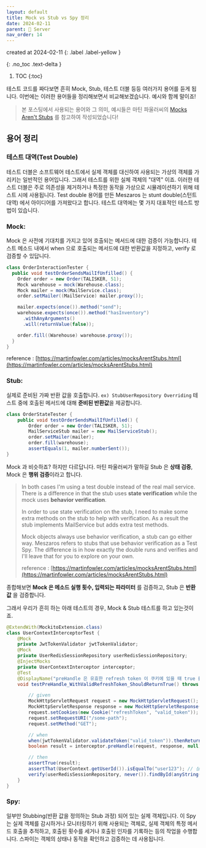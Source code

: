 ```yaml
---
layout: default
title: Mock vs Stub vs Spy 정리
date: 2024-02-11
parent: 📌 Server
nav_order: 14
---
```


created at 2024-02-11
{: .label .label-yellow }

{: .no_toc .text-delta }

1. TOC
{:toc}

테스트 코드를 짜다보면 흔히 Mock, Stub, 테스트 더블 등등 여러가지 용어를 듣게 됩니다. 이번에는 이러한 용어들을 정리해보면서 비교해보겠습니다. 
예시와 함께 말이죠!
> 본 포스팅에서 사용되는 용어와 그 의미, 예시들은 마틴 파울러씨의 [Mocks Aren't Stubs](https://martinfowler.com/articles/mocksArentStubs.html) 를 참고하여 작성되었습니다!

## 용어 정리

### 테스트 대역(Test Double)
테스트 더블은 소프트웨어 테스트에서 실제 객체를 대신하여 사용되는 가상의 객체를 가리키는 일반적인 용어입니다. 그래서 테스트를 위한 실체 객체의 "대역" 이죠. 
이러한 테스트 더블은 주로 의존성을 제거하거나 특정한 동작을 가상으로 시뮬레이션하기 위해 테스트 시에 사용됩니다.
Test double 용어를 만든 Meszaros 는 stunt double(스턴트 대역) 에서 아이디어를 가져왔다고 합니다. 
테스트 대역에는 몇 가지 대표적인 테스트 방법이 있습니다.

### **Mock**:
Mock 은 사전에 기대치를 가지고 있어 호출되는 메서드에 대한 검증이 가능합니다. 테스트 메소드 내에서 when 으로 호출되는 메서드에 대한 반환값을 지정하고, verify 로 검증할 수 있답니다.

```java
class OrderInteractionTester {
  public void testOrderSendsMailIfUnfilled() {
    Order order = new Order(TALISKER, 51);
    Mock warehouse = mock(Warehouse.class);
    Mock mailer = mock(MailService.class);
    order.setMailer((MailService) mailer.proxy());

    mailer.expects(once()).method("send");
    warehouse.expects(once()).method("hasInventory")
      .withAnyArguments()
      .will(returnValue(false));

    order.fill((Warehouse) warehouse.proxy());
  }
}
```

reference : [https://martinfowler.com/articles/mocksArentStubs.html](https://martinfowler.com/articles/mocksArentStubs.html)

### **Stub**:
실제로 준비된 가짜 반환 값을 호출합니다. `ex) StubUserRepository Overriding`
테스트 중에 호출된 메서드에 대해 **준비된 반환값**을 제공합니다.

```java
class OrderStateTester {
    public void testOrderSendsMailIfUnfilled() {
        Order order = new Order(TALISKER, 51);
        MailServiceStub mailer = new MailServiceStub();
        order.setMailer(mailer);
        order.fill(warehouse);
        assertEquals(1, mailer.numberSent());
}
```

Mock 과 비슷하죠? 하지만 다르답니다. 마틴 파울러씨가 말하길 Stub 은 **상태 검증**, Mock 은 **행위 검증**이라고 합니다.

> In both cases I'm using a test double instead of the real mail service. There is a difference in that the stub uses **state verification** while the mock uses **behavior verification**.
> 
> In order to use state verification on the stub, I need to make some extra methods on the stub to help with verification. As a result the stub implements MailService but adds extra test methods.
>
> Mock objects always use behavior verification, a stub can go either way. Meszaros refers to stubs that use behavior verification as a Test Spy. The difference is in how exactly the double runs and verifies and I'll leave that for you to explore on your own.
> 
> reference : [https://martinfowler.com/articles/mocksArentStubs.html](https://martinfowler.com/articles/mocksArentStubs.html)

종합해보면 **Mock 은 메소드 실행 횟수, 입력되는 파라미터** 를 검증하고, Stub 은 **반환값** 을 검증합니다.

그래서 우리가 흔히 하는 아래 테스트의 경우, Mock & Stub 테스트를 하고 있는것이죠.

```java
@ExtendWith(MockitoExtension.class)
class UserContextInterceptorTest {
    @Mock
    private JwtTokenValidator jwtTokenValidator;
    @Mock
    private UserRedisSessionRepository userRedisSessionRepository;
    @InjectMocks
    private UserContextInterceptor interceptor;
    @Test
    @DisplayName("preHandle 은 유효한 refresh token 이 쿠키에 있을 때 true 를 반환합니다")
    void testPreHandle_WithValidRefreshToken_ShouldReturnTrue() throws Exception {

        // given
        MockHttpServletRequest request = new MockHttpServletRequest();
        MockHttpServletResponse response = new MockHttpServletResponse();
        request.setCookies(new Cookie("refreshToken", "valid_token"));
        request.setRequestURI("/some-path");
        request.setMethod("GET");

        // when
        when(jwtTokenValidator.validateToken("valid_token")).thenReturn("user123"); // Mock 객체에 반환 값을 정의하는 Stub
        boolean result = interceptor.preHandle(request, response, null);

        // then
        assertTrue(result); 
        assertThat(UserContext.getUserId()).isEqualTo("user123"); // 상태 검증
        verify(userRedisSessionRepository, never()).findById(anyString()); // 행위 검증
    }
}
```

### **Spy**:
일부만 Stubbing(반환 값을 정의하는 Stub 과정) 되어 있는 실제 객체입니다. 
이 Spy 는 실제 객체를 감시하거나 모니터링하기 위해 사용되는 객체로, 실제 객체의 특정 메서드 호출을 추적하고, 호출된 횟수를 세거나 호출된 인자를 기록하는 등의 작업을 수행합니다. 
스파이는 객체의 상태나 동작을 확인하고 검증하는 데 사용됩니다.

